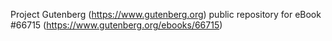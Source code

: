 Project Gutenberg (https://www.gutenberg.org) public repository for
eBook #66715 (https://www.gutenberg.org/ebooks/66715)
